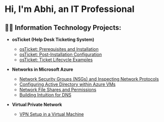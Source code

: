 # Hi, I'm Abhi, an IT Professional
<h2>👨‍💻 Information Technology Projects:</h2>

 - <b>osTicket (Help Desk Ticketing System)</b>
   - [osTicket: Prerequisites and Installation](https://github.com/abhi6267/Abhishek-Dixit/osticket-prereqs)
   - [osTicket: Post-Installation Configuration](https://github.com/stephenlangtech/post-install-config)
   - [osTicket: Ticket Lifecycle Examples](https://github.com/stephenlangtech/ticket-lifecycle)
    
- <b>Networks in Microsoft Azure</b>
  - [Network Security Groups (NSGs) and Inspecting Network Protocols](https://github.com/stephenlangtech/azure-network-protocols)
  - [Configuring Active Directory within Azure VMs](https://github.com/stephenlangtech/configure-ad)
  - [Network File Shares and Permissions](https://github.com/stephenlangtech/Network-File-Shares-and-Permissions)
  - [Building Intuition for DNS](https://github.com/stephenlangtech/Building-Intuition-for-DNS)
 
- <b>Virtual Private Network</b>
  - [VPN Setup in a Virtual Machine ](https://github.com/stephenlangtech/Setting-UP-A-VPN)

